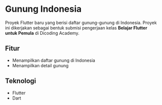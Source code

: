 # Gunung Indonesia

Proyek Flutter baru yang berisi daftar gunung-gunung di Indonesia. Proyek ini dikerjakan sebagai bentuk submisi pengerjaan kelas **Belajar Flutter untuk Pemula** di Dicoding Academy.

## Fitur
- Menampilkan daftar gunung di Indonesia
- Menampilkan detail gunung

## Teknologi
- Flutter
- Dart
